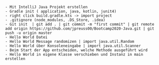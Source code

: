 	- Mit IntelliJ Java Projekt erstellen
	- Gradle init ( application, java, kotlin, junit4)
	- right click build.gradle.kts -> import project
	- .gitignore (node_modules, .DS_Store, .idea)
	- Git init  | git add . | git commit -m "first commit" | git remote add origin https://github.com/jpreuss00/Bootcamp2020-Java.git | git push -u origin master
    - Hello World Datei 
    - Hello World Message randomizen | import java.util.Random
    - Hello World über Konsoleneingabe | import java.util.Scanner
    - Beim Start der App entscheiden, welche Methode ausgeführt wird
	- Hello World in eigene Klasse verschieben und Instanz in main erstellen
